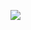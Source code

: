 ![](https://komarev.com/ghpvc/?username=vanshreddy)


<!-- [![Vansh Reddy GitHub stats](https://github-readme-stats.vercel.app/api?username=vanshreddy)](https://github.com/anuraghazra/github-readme-stats) -->

<!-- [![Top Langs](https://github-readme-stats.vercel.app/api/top-langs/?username=vanshreddy)](https://github.com/anuraghazra/github-readme-stats)
 -->
